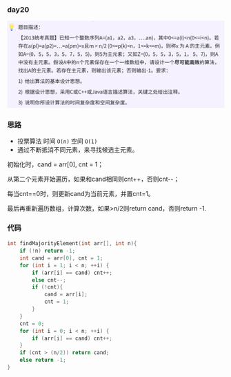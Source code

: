 ### day20
![img.png](img.png)
### 思路
* 投票算法  时间 `O(n)`   空间 `O(1)`
* 通过不断抵消不同元素，来寻找候选主元素。

初始化时，cand = arr[0], cnt = 1；

从第二个元素开始遍历，如果和cand相同则cnt++，否则cnt--；

每当cnt==0时，则更新cand为当前元素，并置cnt=1。

最后再重新遍历数组，计算次数，如果>n/2则return cand，否则return -1.

### 代码
```c
int findMajorityElement(int arr[], int n){
    if (!n) return -1;
    int cand = arr[0], cnt = 1;
    for (int i = 1; i < n; ++i) {
        if (arr[i] == cand) cnt++;
        else cnt--;
        if (!cnt){
            cand = arr[i];
            cnt = 1;
        }
    }
    cnt = 0;
    for (int i = 0; i < n; ++i) {
        if (arr[i] == cand) cnt++;
    }
    if (cnt > (n/2)) return cand;
    else return -1;
}
```

